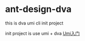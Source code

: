 # ant-design-dva
this is dva umi cli init project

init project is use umi + dva [Umi入门](https://www.yuque.com/umijs/umi)



